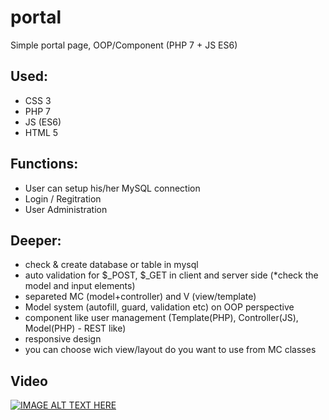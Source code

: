 # portal
Simple portal page, OOP/Component  (PHP 7 + JS ES6)

## Used:
- CSS 3
- PHP 7
- JS (ES6)
- HTML 5

## Functions:
- User can setup his/her MySQL connection 
- Login / Regitration
- User Administration

## Deeper:
- check & create database or table in mysql
- auto validation for $_POST, $_GET in client and server side (*check the model and input elements)
- separeted MC (model+controller) and V (view/template)
- Model system (autofill, guard, validation etc) on OOP perspective
- component like user management (Template(PHP), Controller(JS), Model(PHP) - REST like)
- responsive design
- you can choose wich view/layout do you want to use from MC classes


## Video
[![IMAGE ALT TEXT HERE](http://img.youtube.com/vi/mx0qUHgEyM0/0.jpg)](http://www.youtube.com/watch?v=mx0qUHgEyM0)
